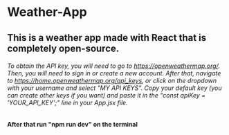 # Weather-App
## This is a weather app made with React that is completely open-source.

###### To obtain the API key, you will need to go to https://openweathermap.org/. Then, you will need to sign in or create a new account. After that, navigate to https://home.openweathermap.org/api_keys, or click on the dropdown with your username and select "MY API KEYS". Copy your default key (you can  create other keys if you want) and paste it in the "const apiKey = 'YOUR_API_KEY';" line in your App.jsx file.

#### After that run "npm run dev" on the terminal

